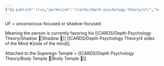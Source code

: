 ```yaml
---
{"dg-publish":true,"permalink":"/cards/depth-psychology-theory/uf/","noteIcon":"","created":"2023-01-12T14:00:14.796+01:00","updated":"2023-04-10T16:53:26.364+02:00"}
---
```



UF = unconscious-focused or shadow-focused

Meaning the person is currently favoring his [[CARDS/Depth Psychology Theory/Shadow 👤\|Shadow 👤]] [[CARDS/Depth Psychology Theory/4 sides of the Mind ➕\|side of the mind]]. 

Attached to the Superego Temple = [[CARDS/Depth Psychology Theory/Body Temple 🌳\|Body Temple 🌳]]
